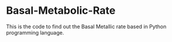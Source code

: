 # Basal-Metabolic-Rate
This is the code to find out the Basal Metallic rate based in Python programming language.
